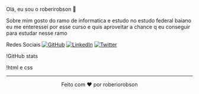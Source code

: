 <!-- Título -->
Olá, eu sou o roberirobson 👋
<!-- Subtítulo -->
Sobre mim
gosto do ramo de informatica e estudo no estudo federal baiano eu me enteressei por esse curso e quis aproveitar a chance q eu conseguir para estudar nesse ramo

<!-- Ícones de Redes Sociais -->
Redes Sociais
[![GitHub](https://img.shields.io/badge/GitHub-Username-purple)](https://github.com/roberiorobson)
[![LinkedIn](https://img.shields.io/badge/LinkedIn-Username-blue)](https://www.linkedin.com/in/roberiorobson)
[![Twitter](https://img.shields.io/badge/Twitter-Username-white)](https://twitter.com/roberiorobson)

<!-- Stats -->
!GitHub stats

<!-- Linguagens -->
!html e css

<!-- Footer -->
<hr>
<p align="center">
  Feito com ❤️ por roberiorobson
</p>
